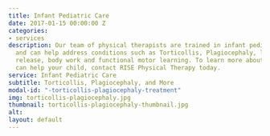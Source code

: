```yaml
---
title: Infant Pediatric Care
date: 2017-01-15 00:00:00 Z
categories:
- services
description: Our team of physical therapists are trained in infant pediatric care,
  and can help address conditions such as Torticollis, Plagiocephaly, lip and tongue-tie
  release, body work and functional motor learning. To learn more about how our treatments
  can help your child, contact RISE Physical Therapy today.
service: Infant Pediatric Care
subtitle: Torticollis, Plagiocephaly, and More
modal-id: "-torticollis-plagiocephaly-treatment"
img: torticollis-plagiocephaly.jpg
thumbnail: torticollis-plagiocephaly-thumbnail.jpg
alt: 
layout: default
---
```


